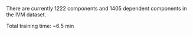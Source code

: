There are currently 1222 components and 1405 dependent components in the IVM dataset.

Total training time: ~6.5 min